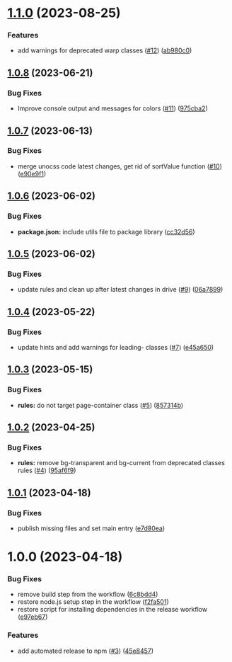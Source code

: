 # [1.1.0](https://github.com/warp-ds/preset-migrate/compare/v1.0.8...v1.1.0) (2023-08-25)


### Features

* add warnings for deprecated warp classes ([#12](https://github.com/warp-ds/preset-migrate/issues/12)) ([ab980c0](https://github.com/warp-ds/preset-migrate/commit/ab980c0b590ce5c3681aebe4636c5126b93c6a1b))

## [1.0.8](https://github.com/warp-ds/preset-migrate/compare/v1.0.7...v1.0.8) (2023-06-21)


### Bug Fixes

* Improve console output and messages for colors ([#11](https://github.com/warp-ds/preset-migrate/issues/11)) ([975cba2](https://github.com/warp-ds/preset-migrate/commit/975cba2db8f698e97ddf6af7b05ae60f1e10a8da))

## [1.0.7](https://github.com/warp-ds/preset-migrate/compare/v1.0.6...v1.0.7) (2023-06-13)


### Bug Fixes

* merge unocss code latest changes, get rid of sortValue function ([#10](https://github.com/warp-ds/preset-migrate/issues/10)) ([e90e9f1](https://github.com/warp-ds/preset-migrate/commit/e90e9f139a6c1eb05893ec78d35c36ff7131936a))

## [1.0.6](https://github.com/warp-ds/preset-migrate/compare/v1.0.5...v1.0.6) (2023-06-02)


### Bug Fixes

* **package.json:** include utils file to package library ([cc32d56](https://github.com/warp-ds/preset-migrate/commit/cc32d56ded90a547fd8282410190de36999332a5))

## [1.0.5](https://github.com/warp-ds/preset-migrate/compare/v1.0.4...v1.0.5) (2023-06-02)


### Bug Fixes

* update rules and clean up after latest changes in drive ([#9](https://github.com/warp-ds/preset-migrate/issues/9)) ([06a7899](https://github.com/warp-ds/preset-migrate/commit/06a7899541d0990ecdcea0737a18743a05914ef4))

## [1.0.4](https://github.com/warp-ds/preset-migrate/compare/v1.0.3...v1.0.4) (2023-05-22)


### Bug Fixes

* update hints and add warnings for leading- classes ([#7](https://github.com/warp-ds/preset-migrate/issues/7)) ([e45a650](https://github.com/warp-ds/preset-migrate/commit/e45a6503083996d515592fc730711d9708885df7))

## [1.0.3](https://github.com/warp-ds/preset-migrate/compare/v1.0.2...v1.0.3) (2023-05-15)


### Bug Fixes

* **rules:** do not target page-container class ([#5](https://github.com/warp-ds/preset-migrate/issues/5)) ([857314b](https://github.com/warp-ds/preset-migrate/commit/857314b3f97b26e9513250c0fe24c5289fc30720))

## [1.0.2](https://github.com/warp-ds/preset-migrate/compare/v1.0.1...v1.0.2) (2023-04-25)


### Bug Fixes

* **rules:** remove bg-transparent and bg-current from deprecated classes rules ([#4](https://github.com/warp-ds/preset-migrate/issues/4)) ([95af6f9](https://github.com/warp-ds/preset-migrate/commit/95af6f9b3220b112059bb05303fe1955b3a2cf42))

## [1.0.1](https://github.com/warp-ds/preset-migrate/compare/v1.0.0...v1.0.1) (2023-04-18)


### Bug Fixes

* publish missing files and set main entry ([e7d80ea](https://github.com/warp-ds/preset-migrate/commit/e7d80ea31b138dcd1de8cc5c76dd5383a508696e))

# 1.0.0 (2023-04-18)


### Bug Fixes

* remove build step from the workflow ([6c8bdd4](https://github.com/warp-ds/preset-migrate/commit/6c8bdd453489971568aa37ec7db48e3ebcff47ae))
* restore node.js setup step in the workflow ([f2fa501](https://github.com/warp-ds/preset-migrate/commit/f2fa50137dc2c3e4e33433b1d6e93c9724cd980d))
* restore script for installing dependencies in the release workflow ([e97eb67](https://github.com/warp-ds/preset-migrate/commit/e97eb67fa38b00f219ce96d19340f26aaa0aa943))


### Features

* add automated release to npm ([#3](https://github.com/warp-ds/preset-migrate/issues/3)) ([45e8457](https://github.com/warp-ds/preset-migrate/commit/45e84570d26f493472039bf059a451ce4da4c6e7))
